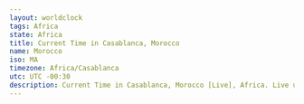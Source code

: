 ```yaml
---
layout: worldclock
tags: Africa
state: Africa
title: Current Time in Casablanca, Morocco
name: Morocco
iso: MA
timezone: Africa/Casablanca
utc: UTC -00:30
description: Current Time in Casablanca, Morocco [Live], Africa. Live update now time in Casablanca, timezone Africa/Casablanca, UTC -00:30, Country ISO code & Current Local Time.
---
```


